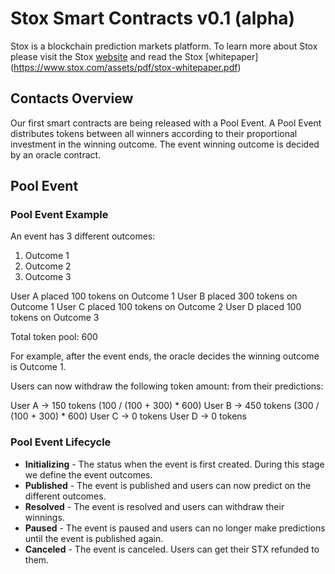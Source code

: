 # Stox Smart Contracts v0.1 (alpha)

Stox is a blockchain prediction markets platform. To learn more about Stox please visit the Stox [website](https://www.stox.com/) and read the Stox [whitepaper] (https://www.stox.com/assets/pdf/stox-whitepaper.pdf)

## Contacts Overview

Our first smart contracts are being released with a Pool Event. A Pool Event distributes tokens between all winners according to their proportional investment in the winning outcome. The event winning outcome is decided by an oracle contract.

## Pool Event

### Pool Event Example

An event has 3 different outcomes:
1. Outcome 1
2. Outcome 2
3. Outcome 3
 
User A placed 100 tokens on Outcome 1
User B placed 300 tokens on Outcome 1
User C placed 100 tokens on Outcome 2
User D placed 100 tokens on Outcome 3
 
Total token pool: 600
 
For example, after the event ends, the oracle decides the winning outcome is Outcome 1.
 
Users can now withdraw the following token amount: from their predictions: 
 
User A -> 150 tokens (100 / (100 + 300) * 600)
User B -> 450 tokens (300 / (100 + 300) * 600)
User C -> 0 tokens
User D -> 0 tokens

### Pool Event Lifecycle

* **Initializing** - The status when the event is first created. During this stage we define the event outcomes.
* **Published** - The event is published and users can now predict on the different outcomes.
* **Resolved** - The event is resolved and users can withdraw their winnings.
* **Paused** - The event is paused and users can no longer make predictions until the event is published again.
* **Canceled** - The event is canceled. Users can get their STX refunded to them.
